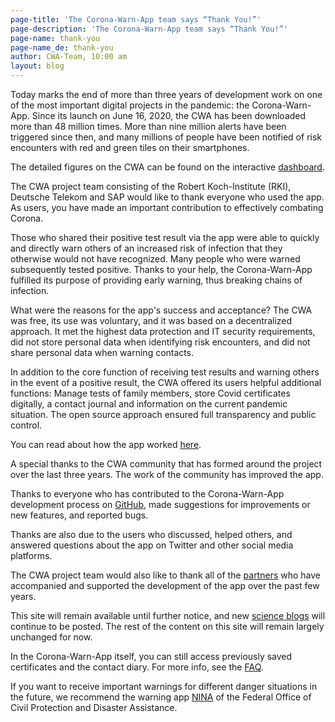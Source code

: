 ```yaml
---
page-title: 'The Corona-Warn-App team says “Thank You!”'
page-description: 'The Corona-Warn-App team says “Thank You!”'
page-name: thank-you
page-name_de: thank-you
author: CWA-Team, 10:00 am
layout: blog
---
```


Today marks the end of more than three years of development work on one of the most important digital projects in the pandemic: the Corona-Warn-App. Since its launch on June 16, 2020, the CWA has been downloaded more than 48 million times. More than nine million alerts have been triggered since then, and many millions of people have been notified of risk encounters with red and green tiles on their smartphones.

<!-- overview -->

The detailed figures on the CWA can be found on the interactive [dashboard](../../analysis).

The CWA project team consisting of the Robert Koch-Institute (RKI), Deutsche Telekom and SAP would like to thank everyone who used the app. As users, you have made an important contribution to effectively combating Corona.

Those who shared their positive test result via the app were able to quickly and directly warn others of an increased risk of infection that they otherwise would not have recognized. Many people who were warned subsequently tested positive. Thanks to your help, the Corona-Warn-App fulfilled its purpose of providing early warning, thus breaking chains of infection.

What were the reasons for the app's success and acceptance? The CWA was free, its use was voluntary, and it was based on a decentralized approach. It met the highest data protection and IT security requirements, did not store personal data when identifying risk encounters, and did not share personal data when warning contacts.

In addition to the core function of receiving test results and warning others in the event of a positive result, the CWA offered its users helpful additional functions: Manage tests of family members, store Covid certificates digitally, a contact journal and information on the current pandemic situation. The open source approach ensured full transparency and public control.

You can read about how the app worked [here](../../science/).

A special thanks to the CWA community that has formed around the project over the last three years. The work of the community has improved the app. 

Thanks to everyone who has contributed to the Corona-Warn-App development process on [GitHub](https://github.com/corona-warn-app), made suggestions for improvements or new features, and reported bugs. 

Thanks are also due to the users who discussed, helped others, and answered questions about the app on Twitter and other social media platforms.

The CWA project team would also like to thank all of the [partners](../../#partners) who have accompanied and supported the development of the app over the past few years. 

This site will remain available until further notice, and new [science blogs](../../science/) will continue to be posted. The rest of the content on this site will remain largely unchanged for now.

In the Corona-Warn-App itself, you can still access previously saved certificates and the contact diary. For more info, see the [FAQ](../../faq/).

If you want to receive important warnings for different danger situations in the future, we recommend the warning app [NINA](https://www.bbk.bund.de/EN/International-Visitors/international-visitors_node.html) of the Federal Office of Civil Protection and Disaster Assistance.


